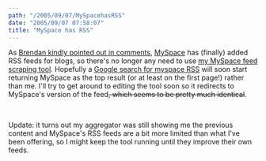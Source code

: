 ```yaml
---
path: "/2005/09/07/MySpacehasRSS" 
date: "2005/09/07 07:58:07" 
title: "MySpace has RSS" 
---
```

<p>As <a href="http://typewriting.org/2004/12/26/myspace_RSS_feeds_to_save_time/#comment-1437">Brendan kindly pointed out in comments</a>, <a href="http://www.myspace.com/">MySpace</a> has (finally) added RSS feeds for blogs, so there's no longer any need to use <a href="http://typewriting.org/2004/12/26/myspace_RSS_feeds_to_save_time/">my MySpace feed scraping tool</a>. Hopefully a <a href="http://www.google.com/search?q=myspace+rss">Google search for myspace RSS</a> will soon start returning MySpace as the top result (or at least on the first page!) rather than me. I'll try to get around to editing the tool soon so it redirects to MySpace's version of the feed<strike>, which seems to be pretty much identical</strike>.</p><br><p>Update: it turns out my aggregator was still showing me the previous content and MySpace's RSS feeds are a bit more limited than what I've been offering, so I might keep the tool running until they improve their own feeds.</p>